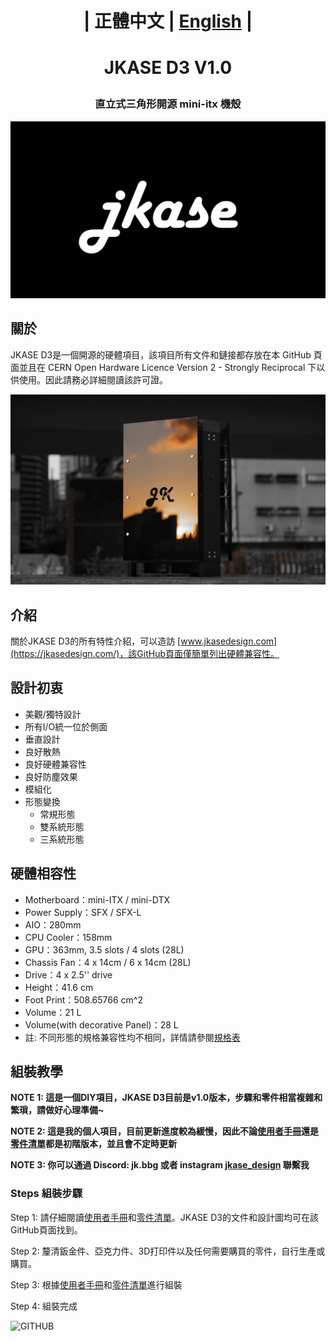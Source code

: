 # <p align="center">| 正體中文  | [English](/README_en.md) |</p>
# <p align="center">JKASE D3 V1.0</p>
### <p align="center">直立式三角形開源 mini-itx 機殼</p>
![GITHUB](/image/jkase_logo.png "JKASE LOGO")  

## 關於   
JKASE D3是一個開源的硬體項目，該項目所有文件和鏈接都存放在本 GitHub 頁面並且在 CERN Open Hardware Licence Version 2 - Strongly Reciprocal 下以供使用。因此請務必詳細閱讀該許可證。  

![GITHUB](/image/sunset_in_mirror.jpeg "Sunset In Mirror")   

## 介紹   
關於JKASE D3的所有特性介紹，可以造訪 [www.jkasedesign.com](https://jkasedesign.com/)，該GitHub頁面僅簡單列出硬體兼容性。  

## 設計初衷   
* 美觀/獨特設計   
* 所有I/O統一位於側面   
* 垂直設計   
* 良好散熱   
* 良好硬體兼容性   
* 良好防塵效果   
* 模組化   
* 形態變換   
    * 常規形態   
    * 雙系統形態   
    * 三系統形態   

## 硬體相容性   
* Motherboard：​mini-ITX / mini-DTX   
* Power Supply：SFX / SFX-L   
* AIO：280mm   
* CPU Cooler：158mm   
* GPU：363mm, 3.5 slots / 4 slots (28L)   
* Chassis Fan：4 x 14cm / 6 x 14cm (28L)   
* Drive：4 x 2.5'' drive​   
* Height：41.6 cm   
* Foot Print：508.65766 cm^2   
* Volume：21 L   
* Volume(with decorative Panel)：28 L   
* 註: 不同形態的規格兼容性均不相同，詳情請參閱[規格表](https://www.jkasedesign.com/general-1)   

## 組裝教學
**NOTE 1: 這是一個DIY項目，JKASE D3目前是v1.0版本，步驟和零件相當複雜和繁瑣，請做好心理準備~**   

**NOTE 2: 這是我的個人項目，目前更新進度較為緩慢，因此不論[使用者手冊](https://docs.google.com/document/d/1VRi_LQBDhcZ8YW_KE0V_FxEDj4TOAPhPPbnMbp1qJXQ/edit?usp=sharing)還是[零件清單](https://docs.google.com/spreadsheets/d/e/2PACX-1vTDV55PDLI_-VLqr5_B4HkwDLA5240rTCraWzzHT4jYiwCrdkjbFOL7cVF3HNw2yrIR6ZoA4pk6Mkd6/pubhtml?gid=1001938012&single=true)都是初階版本，並且會不定時更新**  

**NOTE 3: 你可以通過 Discord: jk.bbg 或者 instagram [jkase_design](https://www.instagram.com/jkase_design/) 聯繫我**  

### Steps 組裝步驟

Step 1: 請仔細閱讀[使用者手冊](https://docs.google.com/document/d/1VRi_LQBDhcZ8YW_KE0V_FxEDj4TOAPhPPbnMbp1qJXQ/edit?usp=sharing)和[零件清單](https://docs.google.com/spreadsheets/d/e/2PACX-1vTDV55PDLI_-VLqr5_B4HkwDLA5240rTCraWzzHT4jYiwCrdkjbFOL7cVF3HNw2yrIR6ZoA4pk6Mkd6/pubhtml?gid=1001938012&single=true)。JKASE D3的文件和設計圖均可在該GitHub頁面找到。  

Step 2: 釐清鈑金件、亞克力件、3D打印件以及任何需要購買的零件，自行生產或購買。  

Step 3: 根據[使用者手冊](https://docs.google.com/document/d/1VRi_LQBDhcZ8YW_KE0V_FxEDj4TOAPhPPbnMbp1qJXQ/edit?usp=sharing)和[零件清單](https://docs.google.com/spreadsheets/d/e/2PACX-1vTDV55PDLI_-VLqr5_B4HkwDLA5240rTCraWzzHT4jYiwCrdkjbFOL7cVF3HNw2yrIR6ZoA4pk6Mkd6/pubhtml?gid=1001938012&single=true)進行組裝  

Step 4: 組裝完成  

![GITHUB](/image/night_view.jpg "Night View")
